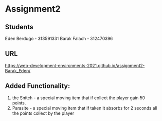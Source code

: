 # Assignment2
 
## Students
 
Eden Berdugo -  313591331
Barak Falach - 312470396

## URL

https://web-development-environments-2021.github.io/assignment2-Barak_Eden/

## Added Functionality: 

1.  the Snitch - a special moving item that if collect the player gain 50 points. 
2.  Parasite - a special moving item that if taken it absorbs for 2 seconds all the points collect by the player
